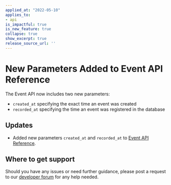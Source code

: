 ```yaml
---
applied_at: "2022-05-10"
applies_to: 
- api
is_impactful: true
is_new_feature: true
collapse: true
show_excerpt: true
release_source_url: ''
---
```


# New Parameters Added to Event API Reference

The Event API now includes two new parameters:

* `created_at` specifying the exact time an event was created
* `recorded_at` specifying the time an event was registered in the database

<!-- more -->

## Updates
* Added new parameters `created_at` and `recorded_at` to [Event API Reference][2].

## Where to get support

Should you have any issues or need further guidance, please post a request to
our [developer forum][1] for any help needed.

[1]: https://support.box.com/hc/en-us/community/topics/360001932973-Platform-and-Developer-Forum
[2]: r://event
